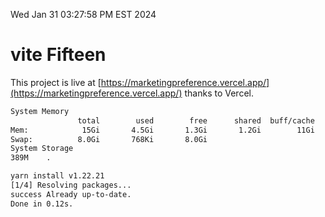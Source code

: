 Wed Jan 31 03:27:58 PM EST 2024

# vite Fifteen


This project is live at [https://marketingpreference.vercel.app/](https://marketingpreference.vercel.app/) thanks to Vercel.

```bash
System Memory
               total        used        free      shared  buff/cache   available
Mem:            15Gi       4.5Gi       1.3Gi       1.2Gi        11Gi        10Gi
Swap:          8.0Gi       768Ki       8.0Gi
System Storage
389M	.
```
```bash
yarn install v1.22.21
[1/4] Resolving packages...
success Already up-to-date.
Done in 0.12s.
```
```bash
